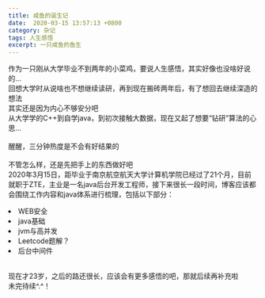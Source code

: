 ```yaml
---
title: 咸鱼的诞生记
date:  2020-03-15 13:57:13 +0800
category: 杂记
tags: 人生感悟
excerpt: 一只咸鱼的鱼生
---
```


作为一只刚从大学毕业不到两年的小菜鸡，要说人生感悟，其实好像也没啥好说的...<br>
回想大学时从说啥也不想继续读研，再到现在搬砖两年后，有了想回去继续深造的想法<br>
其实还是因为内心不够安分吧<br>
从大学学的C++到自学java，到初次接触大数据，现在又起了想要“钻研”算法的心思...<br>
<br>
醒醒，三分钟热度是不会有好结果的<br>
<br>
不管怎么样，还是先把手上的东西做好吧<br>
2020年3月15日，距毕业于南京航空航天大学计算机学院已经过了21个月，目前就职于ZTE，主业是一名java后台开发工程师，接下来很长一段时间，博客应该都会围绕工作内容和java体系进行梳理，包括以下部分：
<li>WEB安全</li>
<li>java基础</li>
<li>jvm与高并发</li>
<li>Leetcode题解？</li>
<li>后台中间件</li>
<br>

现在才23岁，之后的路还很长，应该会有更多感悟的吧，那就后续再补充啦<br>
未完待续^.^！